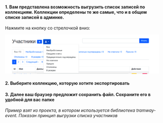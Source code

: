 #### 1. Вам представлена возможность выгрузить список записей по коллекциям. Коллекции определены те же самые, что и в общем списке записей в админке.

Нажмите на кнопку со стрелочкой вниз:

![screen-1](https://raw.githubusercontent.com/ulmic/tramway-dev/develop/tramway-export/docs/russian/screens/1.png)

#### 2. Выберите коллекцию, которую хотите экспортировать

#### 3. Далее ваш браузер предложит сохранить файл. Сохраните его в удобной для вас папке

*Пример взят из проекта, в котором используется библиотека tramway-event. Показан принцип выгрузки списка участников*
